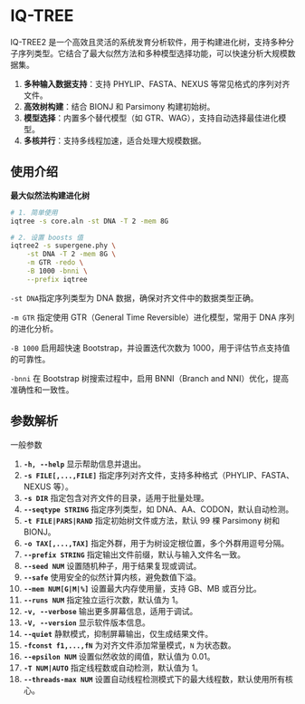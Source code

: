 # IQ-TREE

IQ-TREE2 是一个高效且灵活的系统发育分析软件，用于构建进化树，支持多种分子序列类型。它结合了最大似然方法和多种模型选择功能，可以快速分析大规模数据集。

1. **多种输入数据支持**：支持 PHYLIP、FASTA、NEXUS 等常见格式的序列对齐文件。
2. **高效树构建**：结合 BIONJ 和 Parsimony 构建初始树。
3. **模型选择**：内置多个替代模型（如 GTR、WAG），支持自动选择最佳进化模型。
4. **多核并行**：支持多线程加速，适合处理大规模数据。

## 使用介绍

**最大似然法构建进化树**

```bash
# 1. 简单使用
iqtree -s core.aln -st DNA -T 2 -mem 8G

# 2. 设置 boosts 值
iqtree2 -s supergene.phy \
	-st DNA -T 2 -mem 8G \
    -m GTR -redo \
    -B 1000 -bnni \
    --prefix iqtree
```

`-st DNA`指定序列类型为 DNA 数据，确保对齐文件中的数据类型正确。

`-m GTR`
指定使用 GTR（General Time Reversible）进化模型，常用于 DNA 序列的进化分析。

`-B 1000`
启用超快速 Bootstrap，并设置迭代次数为 1000，用于评估节点支持值的可靠性。

`-bnni`
在 Bootstrap 树搜索过程中，启用 BNNI（Branch and NNI）优化，提高准确性和一致性。

## 参数解析

一般参数

1. **`-h, --help`** 显示帮助信息并退出。
2. **`-s FILE[,...,FILE]`** 指定序列对齐文件，支持多种格式（PHYLIP、FASTA、NEXUS 等）。
3. **`-s DIR`** 指定包含对齐文件的目录，适用于批量处理。
4. **`--seqtype STRING`** 指定序列类型，如 DNA、AA、CODON，默认自动检测。
5. **`-t FILE|PARS|RAND`** 指定初始树文件或方法，默认 99 棵 Parsimony 树和 BIONJ。
6. **`-o TAX[,...,TAX]`** 指定外群，用于为树设定根位置，多个外群用逗号分隔。
7. **`--prefix STRING`** 指定输出文件前缀，默认与输入文件名一致。
8. **`--seed NUM`** 设置随机种子，用于结果复现或调试。
9. **`--safe`** 使用安全的似然计算内核，避免数值下溢。
10. **`--mem NUM[G|M|%]`** 设置最大内存使用量，支持 GB、MB 或百分比。
11. **`--runs NUM`** 指定独立运行次数，默认值为 1。
12. **`-v, --verbose`** 输出更多屏幕信息，适用于调试。
13. **`-V, --version`** 显示软件版本信息。
14. **`--quiet`** 静默模式，抑制屏幕输出，仅生成结果文件。
15. **`-fconst f1,...,fN`** 为对齐文件添加常量模式，`N` 为状态数。
16. **`--epsilon NUM`** 设置似然收敛的阈值，默认值为 0.01。
17. **`-T NUM|AUTO`** 指定线程数或自动检测，默认值为 1。
18. **`--threads-max NUM`** 设置自动线程检测模式下的最大线程数，默认使用所有核心。
